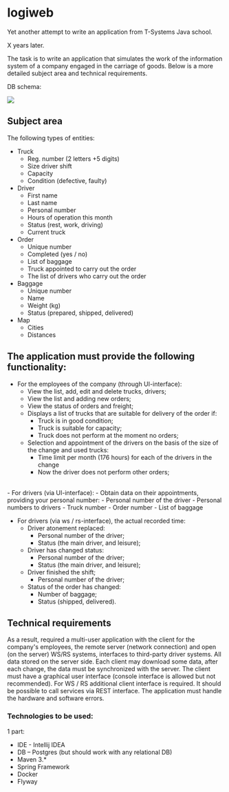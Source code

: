 # logiweb

Yet another attempt to write an application from T-Systems Java school.

 X years later.

 The task is to write an application that simulates the work of the information system of a company engaged in the carriage of goods. Below is a more detailed subject area and technical requirements.

 DB schema:

 <img src="model.png"/>

 ## Subject area

 The following types of entities:
 - Truck
   - Reg. number (2 letters +5 digits)
   - Size driver shift
   - Capacity
   - Condition (defective, faulty)
 - Driver
   - First name
   - Last name
   - Personal number
   - Hours of operation this month
   - Status (rest, work, driving)
   - Current truck
 - Order
   - Unique number
   - Completed (yes / no)
   - List of baggage
   - Truck appointed to carry out the order
   - The list of drivers who carry out the order
 - Baggage
   - Unique number
   - Name
   - Weight (kg)
   - Status (prepared, shipped, delivered)
 - Map
   - Cities
   - Distances

 ## The application must provide the following functionality:
 - For the employees of the company (through UI-interface):
   - View the list, add, edit and delete trucks, drivers;
   - View the list and adding new orders;
   - View the status of orders and freight;
   - Displays a list of trucks that are suitable for delivery of the order if:
     - Truck is in good condition;
     - Truck is suitable for capacity;
     - Truck does not perform at the moment no orders;
   - Selection and appointment of the drivers on the basis of the size of the change and used trucks:
     - Time limit per month (176 hours) for each of the drivers in the change
     - Now the driver does not perform other orders;

 <br>
 - For drivers (via UI-interface):
   - Obtain data on their appointments, providing your personal number:
   - Personal number of the driver
   - Personal numbers to drivers
   - Truck number
   - Order number
   - List of baggage


 - For drivers (via ws / rs-interface), the actual recorded time:
   - Driver atonement replaced:
     - Personal number of the driver;
     - Status (the main driver, and leisure);
   - Driver has changed status:
     - Personal number of the driver;
     - Status (the main driver, and leisure);
   - Driver finished the shift;
     - Personal number of the driver;
   - Status of the order has changed:
     - Number of baggage;
     - Status (shipped, delivered).


 ## Technical requirements
 As a result, required a multi-user application with the client for the company's employees, the remote server (network connection) and open (on the server) WS/RS systems, interfaces to third-party driver systems. All data stored on the server side.
 Each client may download some data, after each change, the data must be synchronized with the server. The client must have a graphical user interface (console interface is allowed but not recommended). For WS / RS additional client interface is required. It should be possible to call services via REST interface. The application must handle the hardware and software errors.


 ### Technologies to be used:
 1 part: <br>
 - IDE - Intellij IDEA
 - DB – Postgres (but should work with any relational DB)
 - Maven 3.*
 - Spring Framework
 - Docker
 - Flyway